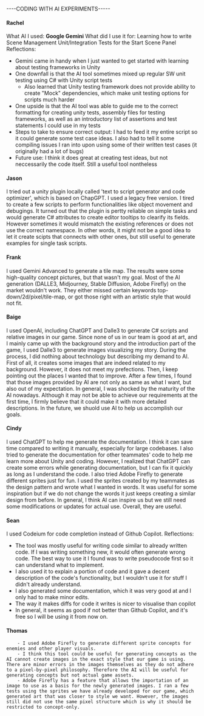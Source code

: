 ----CODING WITH AI EXPERIMENTS-----


#### Rachel
What AI I used: **Google Gemini**
What did I use it for: Learning how to write Scene Management Unit/Integration Tests for the Start Scene Panel
Reflections:
- Gemini came in handy when I just wanted to get started with learning about testing frameworks in Unity
- One downfall is that the AI tool sometimes mixed up regular SW unit testing using C# with Unity script tests
  - Also learned that Unity testing framework does not provide ability to create "Mock" dependencies, which make unit testing options for scripts much harder
- One upside is that the AI tool was able to guide me to the correct formatting for creating unity tests, assembly files for testing frameworks, as well as an introductory list of assertions and test statements I could use in my tests
- Steps to take to ensure correct output: I had to feed it my entire script so it could generate some test case ideas. I also had to tell it some compiling issues I ran into upon using some of their written test cases (it originally had a lot of bugs)
- Future use: I think it does great at creating test ideas, but not neccessarily the code itself. Still a useful tool nontheless


#### Jason
I tried out a unity plugin locally called 'text to script generator and code optimizer', which is based on ChapGPT. I used a legacy free version. I tired to create a few scripts to perform functionalities like object movement and debugings. It turned out that the plugin is pertty reliable on simple tasks and would generate C# attributes to create editor tooltips to clearify its fields. However sometimes it would mismatch the existing references or does not use the correct namespace. In other words, it might not be a good idea to let it create scipts that connects with other ones, but still useful to generate examples for single task scripts.

#### Frank
I used Gemini Advanced to generate a tile map. The results were some high-quality concept pictures, but that wasn't my goal. Most of the AI generation (DALLE3, Midjourney, Stable Diffusion, Adobe Firefly) on the market wouldn't work. They either missed certain keywords top-down/2d/pixel/tile-map, or got those right with an artistic style that would not fit.

#### Baige
I used OpenAI, including ChatGPT and Dalle3 to generate C# scripts and relative images in our game. Since none of us in our team is good at art, and I mainly came up with the background story and the introduction part of the game, I used Dalle3 to generate images visualizing my story. During the process, I did nothing about technology but describing my demand to AI. First of all, it creates some images that are indeed related to my background. However, it does not meet my prefections. Then, I keep pointing out the places I wanted that to improve. After a few times, I found that those images provided by AI are not only as same as what I want, but also out of my expectation. In general, I was shocked by the maturity of the AI nowadays. Although it may not be able to achieve our requirements at the first time, I firmly believe that it could make it with more detailed descriptions. In the future, we shuold use AI to help us accomplish our goals.


#### Cindy
I used ChatGPT to help me generate the documentation. I think it can save time compared to writing it manually, especially for large codebases. I also tried to generate the documentation for other teammates' code to help me learn more about Unity and coding. However, I realized that ChatGPT can create some errors while generating documentation, but I can fix it quickly as long as I understand the code.
I also tried Adobe Firefly to generate different sprites just for fun. I used the sprites created by my teammates as the design pattern and wrote what I wanted in words. It was useful for some inspiration but if we do not change the words it just keeps creating a similar design from before.
In general, I think AI can inspire us but we still need some modifications or updates for actual use. Overall, they are useful.

#### Sean
I used Codeium for code completion instead of Github Copilot.
Reflections:
- The tool was mostly useful for writing code similar to already written code. If I was writing something new, it would often generate wrong code. The best way to use it I found was to write pseudocode first so it can understand what to implement.
- I also used it to explain a portion of code and it gave a decent description of the code's functionality, but I wouldn't use it for stuff I didn't already understand.
- I also generated some documentation, which it was very good at and I only had to make minor edits.
- The way it makes diffs for code it writes is nicer to visualise than copilot
- In general, it seems as good if not better than Github Copilot, and it's free so I will be using it from now on.


#### Thomas
        - I used Adobe Firefly to generate different sprite concepts for enemies and other player visuals.
        - I think this tool could be useful for generating concepts as the AI cannot create images in the exact style that our game is using. There are minor errors in the images themselves as they do not adhere to a pixel-by-pixel philosophy. Therefore the AI will be useful for generating concepts but not actual game assets.
        - Adobe Firefly has a feature that allows the importation of an image to use as a basis for the newly generated images. I ran a few tests using the sprites we have already developed for our game, which generated art that was closer to style we want. However, the images still did not use the same pixel structure which is why it should be restricted to concept-only.
